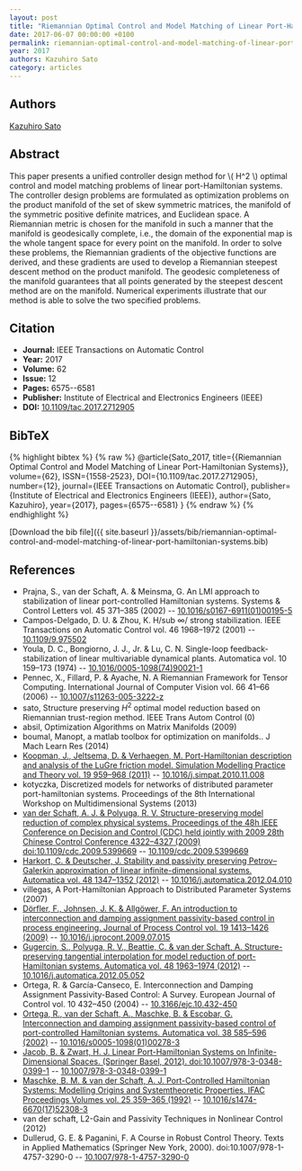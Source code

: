 ```yaml
---
layout: post
title: "Riemannian Optimal Control and Model Matching of Linear Port-Hamiltonian Systems"
date: 2017-06-07 00:00:00 +0100
permalink: riemannian-optimal-control-and-model-matching-of-linear-port-hamiltonian-systems
year: 2017
authors: Kazuhiro Sato
category: articles
---
```

 
## Authors
[Kazuhiro Sato](authors/kazuhiro-sato)
 
## Abstract
This paper presents a unified controller design method for \\( H^2 \\) optimal control and model matching problems of linear port-Hamiltonian systems. The controller design problems are formulated as optimization problems on the product manifold of the set of skew symmetric matrices, the manifold of the symmetric positive definite matrices, and Euclidean space. A Riemannian metric is chosen for the manifold in such a manner that the manifold is geodesically complete, i.e., the domain of the exponential map is the whole tangent space for every point on the manifold. In order to solve these problems, the Riemannian gradients of the objective functions are derived, and these gradients are used to develop a Riemannian steepest descent method on the product manifold. The geodesic completeness of the manifold guarantees that all points generated by the steepest descent method are on the manifold. Numerical experiments illustrate that our method is able to solve the two specified problems.
 
## Citation
- **Journal:** IEEE Transactions on Automatic Control
- **Year:** 2017
- **Volume:** 62
- **Issue:** 12
- **Pages:** 6575--6581
- **Publisher:** Institute of Electrical and Electronics Engineers (IEEE)
- **DOI:** [10.1109/tac.2017.2712905](https://doi.org/10.1109/tac.2017.2712905)
 
## BibTeX
{% highlight bibtex %}
{% raw %}
@article{Sato_2017,
  title={{Riemannian Optimal Control and Model Matching of Linear Port-Hamiltonian Systems}},
  volume={62},
  ISSN={1558-2523},
  DOI={10.1109/tac.2017.2712905},
  number={12},
  journal={IEEE Transactions on Automatic Control},
  publisher={Institute of Electrical and Electronics Engineers (IEEE)},
  author={Sato, Kazuhiro},
  year={2017},
  pages={6575--6581}
}
{% endraw %}
{% endhighlight %}
 
[Download the bib file]({{ site.baseurl }}/assets/bib/riemannian-optimal-control-and-model-matching-of-linear-port-hamiltonian-systems.bib)
 
## References
- Prajna, S., van der Schaft, A. & Meinsma, G. An LMI approach to stabilization of linear port-controlled Hamiltonian systems. Systems &amp; Control Letters vol. 45 371–385 (2002) -- [10.1016/s0167-6911(01)00195-5](https://doi.org/10.1016/s0167-6911(01)00195-5)
- Campos-Delgado, D. U. & Zhou, K. H/sub ∞/ strong stabilization. IEEE Transactions on Automatic Control vol. 46 1968–1972 (2001) -- [10.1109/9.975502](https://doi.org/10.1109/9.975502)
- Youla, D. C., Bongiorno, J. J., Jr. & Lu, C. N. Single-loop feedback-stabilization of linear multivariable dynamical plants. Automatica vol. 10 159–173 (1974) -- [10.1016/0005-1098(74)90021-1](https://doi.org/10.1016/0005-1098(74)90021-1)
- Pennec, X., Fillard, P. & Ayache, N. A Riemannian Framework for Tensor Computing. International Journal of Computer Vision vol. 66 41–66 (2006) -- [10.1007/s11263-005-3222-z](https://doi.org/10.1007/s11263-005-3222-z)
- sato, Structure preserving $H^2$ optimal model reduction based on Riemannian trust-region method. IEEE Trans Autom Control (0)
- absil, Optimization Algorithms on Matrix Manifolds (2009)
- boumal, Manopt, a matlab toolbox for optimization on manifolds.. J Mach Learn Res (2014)
- [Koopman, J., Jeltsema, D. & Verhaegen, M. Port-Hamiltonian description and analysis of the LuGre friction model. Simulation Modelling Practice and Theory vol. 19 959–968 (2011)](port-hamiltonian-description-and-analysis-of-the-lugre-friction-model) -- [10.1016/j.simpat.2010.11.008](https://doi.org/10.1016/j.simpat.2010.11.008)
- kotyczka, Discretized models for networks of distributed parameter port-hamiltonian systems. Proceedings of the 8th International Workshop on Multidimensional Systems (2013)
- [van der Schaft, A. J. & Polyuga, R. V. Structure-preserving model reduction of complex physical systems. Proceedings of the 48h IEEE Conference on Decision and Control (CDC) held jointly with 2009 28th Chinese Control Conference 4322–4327 (2009) doi:10.1109/cdc.2009.5399669](structure-preserving-model-reduction-of-complex-physical-systems) -- [10.1109/cdc.2009.5399669](https://doi.org/10.1109/cdc.2009.5399669)
- [Harkort, C. & Deutscher, J. Stability and passivity preserving Petrov–Galerkin approximation of linear infinite-dimensional systems. Automatica vol. 48 1347–1352 (2012)](stability-and-passivity-preserving-petrov-galerkin-approximation-of-linear-infinite-dimensional-systems) -- [10.1016/j.automatica.2012.04.010](https://doi.org/10.1016/j.automatica.2012.04.010)
- villegas, A Port-Hamiltonian Approach to Distributed Parameter Systems (2007)
- [Dörfler, F., Johnsen, J. K. & Allgöwer, F. An introduction to interconnection and damping assignment passivity-based control in process engineering. Journal of Process Control vol. 19 1413–1426 (2009)](an-introduction-to-interconnection-and-damping-assignment-passivity-based-control-in-process-engineering) -- [10.1016/j.jprocont.2009.07.015](https://doi.org/10.1016/j.jprocont.2009.07.015)
- [Gugercin, S., Polyuga, R. V., Beattie, C. & van der Schaft, A. Structure-preserving tangential interpolation for model reduction of port-Hamiltonian systems. Automatica vol. 48 1963–1974 (2012)](structure-preserving-tangential-interpolation-for-model-reduction-of-port-hamiltonian-systems) -- [10.1016/j.automatica.2012.05.052](https://doi.org/10.1016/j.automatica.2012.05.052)
- Ortega, R. & García-Canseco, E. Interconnection and Damping Assignment Passivity-Based Control: A Survey. European Journal of Control vol. 10 432–450 (2004) -- [10.3166/ejc.10.432-450](https://doi.org/10.3166/ejc.10.432-450)
- [Ortega, R., van der Schaft, A., Maschke, B. & Escobar, G. Interconnection and damping assignment passivity-based control of port-controlled Hamiltonian systems. Automatica vol. 38 585–596 (2002)](interconnection-and-damping-assignment-passivity-based-control-of-port-controlled-hamiltonian-systems) -- [10.1016/s0005-1098(01)00278-3](https://doi.org/10.1016/s0005-1098(01)00278-3)
- [Jacob, B. & Zwart, H. J. Linear Port-Hamiltonian Systems on Infinite-Dimensional Spaces. (Springer Basel, 2012). doi:10.1007/978-3-0348-0399-1](linear-port-hamiltonian-systems-on-infinite-dimensional-spaces) -- [10.1007/978-3-0348-0399-1](https://doi.org/10.1007/978-3-0348-0399-1)
- [Maschke, B. M. & van der Schaft, A. J. Port-Controlled Hamiltonian Systems: Modelling Origins and Systemtheoretic Properties. IFAC Proceedings Volumes vol. 25 359–365 (1992)](port-controlled-hamiltonian-systems-modelling-origins-and-systemtheoretic-properties) -- [10.1016/s1474-6670(17)52308-3](https://doi.org/10.1016/s1474-6670(17)52308-3)
- van der schaft, L2-Gain and Passivity Techniques in Nonlinear Control (2012)
- Dullerud, G. E. & Paganini, F. A Course in Robust Control Theory. Texts in Applied Mathematics (Springer New York, 2000). doi:10.1007/978-1-4757-3290-0 -- [10.1007/978-1-4757-3290-0](https://doi.org/10.1007/978-1-4757-3290-0)

